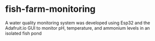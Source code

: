 # fish-farm-monitoring
A water quality monitoring system was developed using Esp32 and the Adafruit.io GUI to monitor pH, temperature, and ammonium levels in an isolated fish pond
